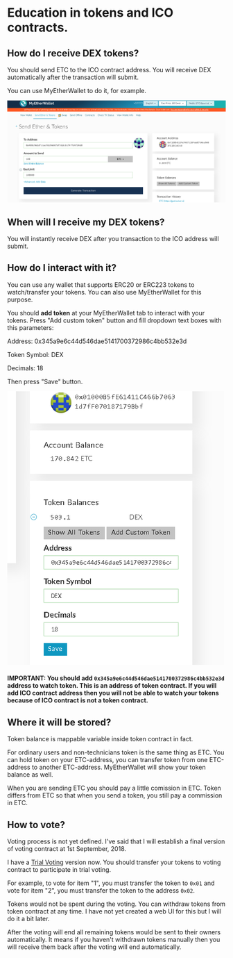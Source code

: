 
# Education in tokens and ICO contracts.

## How do I receive DEX tokens?

You should send ETC to the ICO contract address. You will receive DEX automatically after the transaction will submit.

You can use MyEtherWallet to do it, for example.

![alt text](https://github.com/Dexaran/ICO/blob/master/HowTo/participate_in_ICO.jpg)

## When will I receive my DEX tokens?

You will instantly receive DEX after you transaction to the ICO address will submit.

##  How do I interact with it?

You can use any wallet that supports ERC20 or ERC223 tokens to watch/transfer your tokens. You can also use MyEtherWallet for this purpose.

You should **add token** at your MyEtherWallet tab to interact with your tokens. Press "Add custom token" button and fill dropdown text boxes with this parameters:

Address: 0x345a9e6c44d546dae5141700372986c4bb532e3d

Token Symbol: DEX

Decimals: 18

Then press "Save" button.

![alt text](https://github.com/Dexaran/ICO/blob/master/HowTo/MEW_DEX.png)

#### IMPORTANT: You should add `0x345a9e6c44d546dae5141700372986c4bb532e3d` address to watch token. This is an address of token contract. If you will add ICO contract address then you will not be able to watch your tokens because of ICO contract is not a token contract.

## Where it will be stored?

Token balance is mappable variable inside token contract in fact.

For ordinary users and non-technicians token is the same thing as ETC. You can hold token on your ETC-address, you can transfer token from one ETC-address to another ETC-address. MyEtherWallet will show your token balance as well.

When you are sending ETC you should pay a little comission in ETC.
Token differs from ETC so that when you send a token, you still pay a commission in ETC.

## How to vote?

Voting process is not yet defined. I've said that I will establish a final version of voting contract at 1st September, 2018.

I have a [Trial Voting](https://github.com/Dexaran/ICO/issues/1) version now. You should transfer your tokens to voting contract to participate in trial voting.

For example, to vote for item "1", you must transfer the token to `0x01` and vote for item "2", you must transfer the token to the address `0x02`.

Tokens would not be spent during the voting. You can withdraw tokens from token contract at any time. I have not yet created a web UI for this but I will do it a bit later.

After the voting will end all remaining tokens would be sent to their owners automatically. It means if you haven't withdrawn tokens manually then you will receive them back after the voting will end automatically.

